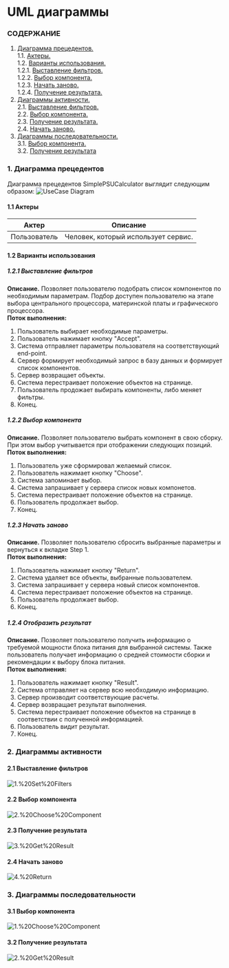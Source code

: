 # UML диаграммы

### СОДЕРЖАНИЕ
  1. [Диаграмма прецедентов.](#1)<br>
    1.1. [Актеры.](#1.1)<br>
    1.2. [Варианты использования.](#1.2)<br>
      1.2.1. [Выставление фильтров.](#1.2.1)<br>
      1.2.2. [Выбор компонента.](#1.2.2)<br>
      1.2.3. [Начать заново.](#1.2.3)<br>
      1.2.4. [Получение результата.](#1.2.4)<br>
  2. [Диаграммы активности.](#2)<br>
    2.1. [Выставление фильтров.](#2.1)<br>
    2.2. [Выбор компонента.](#2.2)<br>
    2.3. [Получение результата.](#2.3)<br>
    2.4. [Начать заново.](#2.4)<br>
  3. [Диаграммы последовательности.](#3)<br>
    3.1. [Выбор компонента.](#3.1)<br>
    3.2. [Получение результата](#3.2)<br>

### 1. Диаграмма прецедентов <a name="1"></a>
Диаграмма прецедентов SimplePSUCalculator выглядит следующим образом:
![UseCase Diagram](./Use%20Case%20Diagram/UseCase%20Diagram.png)
#### 1.1 Актеры <a name="1.1"></a>
| Актер | Описание | 
|---|---| 
| Пользователь | Человек, который использует сервис.

#### 1.2 Варианты использования <a name="1.2"></a>
##### 1.2.1 Выставление фильтров <a name="1.2.1"></a>
<b>Описание.</b> Позволяет пользователю подобрать список компонентов по необходимым параметрам. Подбор доступен пользователю на этапе выбора центрального процессора, материнской платы и графического процессора.<br>
<b>Поток выполнения: </b>
  1. Пользователь выбирает необходимые параметры.<br>
  2. Пользователь нажимает кнопку "Accept".<br>
  3. Система отправляет параметры пользователя на соответствующий end-point.<br>
  4. Сервер формирует необходимый запрос в базу данных и формирует список компонентов.<br>
  5. Сервер возвращает объекты.<br>
  6. Система перестраивает положение объектов на странице.<br>
  7. Пользователь продожает выбирать компоненты, либо меняет фильтры.<br>
  8. Конец.<br>

##### 1.2.2 Выбор компонента <a name="1.2.2"></a>
<b>Описание.</b> Позволяет пользователю выбрать компонент в свою сборку. При этом выбор учитывается при отображении следующих позиций.<br>
<b>Поток выполнения: </b>
  1. Пользователь уже сформировал желаемый список.<br>
  2. Пользователь нажимает кнопку "Choose".<br>
  3. Система запоминает выбор.<br>
  4. Система запрашивает у сервера список новых компонетов.<br>
  5. Система перестраивает положение объектов на странице.<br>
  6. Пользователь продолжает выбор.<br>
  7. Конец.

##### 1.2.3 Начать заново <a name="1.2.3"></a>
<b>Описание.</b> Позволяет пользователю сбросить выбранные параметры и вернуться к вкладке Step 1.<br>
<b>Поток выполнения: </b>
  1. Пользователь нажимает кнопку "Return".<br>
  2. Система удаляет все объекты, выбранные пользователем.<br>
  3. Система запрашивает у сервера новый список компонентов.<br>
  4. Система перестраивает положение объектов на странице.<br>
  5. Пользователь продолжает выбор.<br>
  6. Конец.

##### 1.2.4 Отобразить результат <a name="1.2.3"></a>
<b>Описание.</b> Позволяет пользователю получить информацию о требуемой мощности блока питания для выбранной системы. Также пользователь получает информацию о средней стоимости сборки и рекомендации к выбору блока питания.<br>
<b>Поток выполнения: </b>
  1. Пользователь нажимает кнопку "Result".<br>
  2. Система отправляет на сервер всю необходимую информацию.<br>
  3. Сервер производит соответствующие расчеты.<br>
  4. Сервер возвращает результат выполнения.<br>
  5. Система перестраивает положение объектов на странице в соответствии с полученной информацией.<br>
  6. Пользователь видит результат.<br>
  7. Конец.

### 2. Диаграммы активности <a name="2"></a>
#### 2.1 Выставление фильтров <a name="2.1"></a>
![1.%20Set%20Filters](./Activities%20Diagrams/1.%20Set%20Filters.png)

#### 2.2 Выбор компонента <a name="2.2"></a>
![2.%20Choose%20Component](./Activities%20Diagrams/2.%20Choose%20Component.png)

#### 2.3 Получение результата <a name="2.3"></a>
![3.%20Get%20Result](./Activities%20Diagrams/3.%20Get%20Result.png)

#### 2.4 Начать заново <a name="2.4"></a>
![4.%20Return](./Activities%20Diagrams/4.%20Return.png)

### 3. Диаграммы последовательности <a name="3"></a>
#### 3.1 Выбор компонента <a name="3.1"></a>
![1.%20Choose%20Component](./Sequence%20Diagram/1.%20Choose%20Component.png)

#### 3.2 Получение результата <a name="3.2"></a>
![2.%20Get%20Result](./Sequence%20Diagram/2.%20Get%20Result.png)
